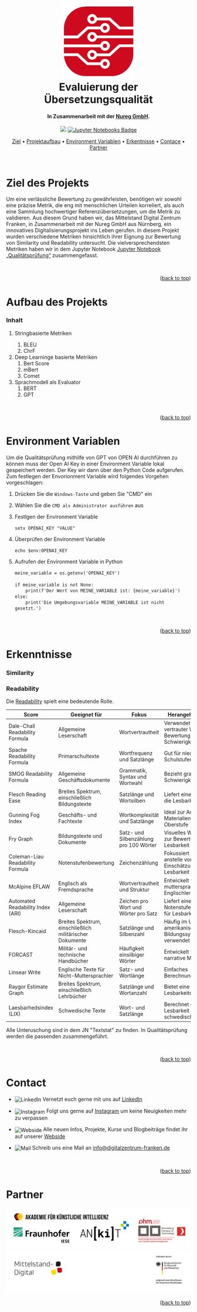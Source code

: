 <a id="readme-top"></a>

<!-- PROJECT LOGO AND TITLE-->
<h1 align="center">
  <br>
  <a href="https://github.com/fmaag/MDZ_Usecase/tree/main"><img src="images/MD_Logo.png" alt="Markdownify" width="200"></a>
  <br>
  Evaluierung der Übersetzungsqualität
  <br>
</h1>
<h4 align="center">In Zusammenarbeit mit der <a href="https://www.nureg.de/" target="_blank">Nureg GmbH</a>.</h4>


<!-- LINKS -->
<p align="center">
  <a href="https://www.python.org/downloads/release/python-3100/"><img src="https://img.shields.io/badge/Python-3776AB?style=for-the-badge&logo=python&logoColor=white"></a>
  <a href="https://jupyter.org/">
  <img src="https://img.shields.io/badge/Jupyter_Notebooks-5.7.2-yellowgreen?style=for-the-badge&logo=jupyter&logoColor=white" alt="Jupyter Notebooks Badge">
</a>


<!-- TABLE OF CONTENTS -->
<p align="center">
  <a href="#ziel-des-Projekts">Ziel</a> •
  <a href="#Environment-Varbiablen">Projektaufbau</a> •
  <a href="#Projektaufbau">Environment Variablen</a> •
  <a href="#erkenntnisse">Erkentnisse</a> •
  <a href="#contact">Contace</a> •
  <a href="#partner">Partner</a>
</p>



<br />

<!-- ZIEL DES PROJEKTS -->
<h1>Ziel des Projekts</h1>

Um eine verlässliche Bewertung zu gewährleisten, benötigen wir sowohl eine präzise Metrik, die eng mit menschlichen Urteilen korreliert, als auch eine Sammlung hochwertiger Referenzübersetzungen, um die Metrik zu validieren. Aus diesem Grund haben wir, das Mittelstand Digital Zentrum Franken, in Zusammenarbeit mit der Nureg GmbH aus Nürnberg, ein innovatives Digitalisierungsprojekt ins Leben gerufen. In diesem Projekt wurden verschiedene Metriken hinsichtlich ihrer Eignung zur Bewertung von Similarity und Readability untersucht. Die vielversprechendsten Metriken haben wir in dem Jupyter Notebook [Jupyter Notebook „Qualitätsprüfung“](https://github.com/Mittelstand-Digital-Zentrum-Franken/EvaluationOfTranslation/blob/main/Qualitaetspruefung.ipynb) zusammengefasst.


<br>
<p align="right">(<a href="#readme-top">back to top</a>)</p>

<!-- AUFBAU DES PROJEKTS -->
<h1>Aufbau des Projekts</h1>

### Inhalt

<ol>
  <li>Stringbasierte Metriken</li>
    <ol>
      <li>BLEU</li>
      <li>ChrF</li>
    </ol>
  </li>
  <li>Deep Learninge basierte Metriken
    <ol>
      <li>Bert Score</li>
      <li>mBert</li>
      <li>Comet</li>
    </ol>
  </li>
  <li>Sprachmodell als Evaluator
    <ol>
      <li>BERT</li>
      <li>GPT</li>
    </ol>
  </li>
</ol>


<br>
<p align="right">(<a href="#readme-top">back to top</a>)</p>

<!-- ENVIRONMENT VARIABLEN -->
<h1>Environment Variablen</h1>
Um die Qualitätsprüfung mithilfe von GPT von OPEN AI durchführen zu können muss der Open AI Key in einer Environment Variable lokal gespeichert werden. Der Key wir dann über den Python Code aufgerufen. Zum festlegen der Envorionment Variable wird folgendes Vorgehen vorgeschlagen:

<br>

1. Drücken Sie die `Windows-Taste` und geben Sie "CMD" ein
2. Wählen Sie die `CMD als Administrator ausführen` aus
3. Festlgen der Environment Variable

    ```
    setx OPENAI_KEY "VALUE"
    ```
4. Überprüfen der Environment Variable
    ```
    echo $env:OPENAI_KEY
    ```
5. Aufrufen der Environment Variable in Python
    ```
    meine_variable = os.getenv('OPENAI_KEY')

    if meine_variable is not None:
        print(f'Der Wert von MEINE_VARIABLE ist: {meine_variable}')
    else:
        print('Die Umgebungsvariable MEINE_VARIABLE ist nicht gesetzt.')
    ```

<br>
<p align="right">(<a href="#readme-top">back to top</a>)</p>

<!-- ERKENNTNISSE -->
<h1>Erkenntnisse</h1>

### Similarity


### Readability
Die <a href="https://readabilityformulas.com/how-to-decide-which-readability-formula-to-use/">Readability</a> spielt eine bedeutende Rolle.

| Score                            | Geeignet für                          | Fokus                              | Herangehensweise                                                         |
|----------------------------------|---------------------------------------|------------------------------------|--------------------------------------------------------------------------|
| Dale-Chall Readability Formula   | Allgemeine Leserschaft                | Wortvertrautheit                   | Verwendet eine Liste vertrauter Wörter zur Bewertung der Schwierigkeit   |
| Spache Readability Formula       | Primarschultexte                      | Wortfrequenz und Satzlänge         | Gut für niedrigere Schulstufen geeignet                                  |
| SMOG Readability Formula         | Allgemeine Geschäftsdokumente         | Grammatik, Syntax und Wortwahl     | Bezieht grammatische Schwierigkeit ein                                   |
| Flesch Reading Ease              | Breites Spektrum, einschließlich Bildungstexte | Satzlänge und Wortsilben  | Liefert einen Wert, der die Lesbarkeit angibt                            |
| Gunning Fog Index                | Geschäfts- und Fachtexte              | Wortkomplexität und Satzlänge      | Ideal zur Analyse von Materialien der Oberstufe                          |
| Fry Graph                        | Bildungstexte und Dokumente           | Satz- und Silbenzählung pro 100 Wörter | Visuelles Werkzeug zur Bewertung der Lesbarkeit                      |
| Coleman-Liau Readability Formula | Notenstufenbewertung                  | Zeichenzählung                     | Fokussiert auf Zeichen anstelle von Silben zur Einschätzung der Lesbarkeit |
| McAlpine EFLAW                   | Englisch als Fremdsprache             | Wortvertrautheit und Struktur      | Entwickelt für nicht-muttersprachliche Englischlerner                    |
| Automated Readability Index (ARI)| Allgemeine Leserschaft                | Zeichen pro Wort und Wörter pro Satz | Liefert eine Notenstufenbewertung für Lesbarkeit                       |
| Flesch-Kincaid                   | Breites Spektrum, einschließlich militärischer Dokumente | Satzlänge und Silbenzahl   | Häufig im US-amerikanischen Bildungssystem verwendet          |
| FORCAST                          | Militär- und technische Handbücher    | Häufigkeit einsilbiger Wörter      | Entwickelt für nicht-narrative Materialien                               |
| Linsear Write                    | Englische Texte für Nicht-Muttersprachler | Satz- und Wortlänge            | Einfaches Berechnungsverfahren                                           |
| Raygor Estimate Graph            | Breites Spektrum, einschließlich Lehrbücher | Satzlänge und Wortanzahl     | Bietet eine visuelle Lesbarkeitsschätzung                                |
| Laesbarhedsindex (LIX)           | Schwedische Texte                     | Wort- und Satzlänge                | Berechnet die Lesbarkeit für schwedische Texte                           |






Alle Unteruschung sind in dem JN "Textstat" zu finden.
In Qualitätsprüfung werden die passenden zusammengeführt.






<br>
<p align="right">(<a href="#readme-top">back to top</a>)</p>

<!-- CONTACT -->
<h1>Contact</h1>

* <p align="left">
    <img align="center" src="https://raw.githubusercontent.com/rahuldkjain/github-profile-readme-generator/master/src/images/icons/Social/linked-in-alt.svg" alt="LinkedIn" height="30" width="40"/>
  Vernetzt euch gerne mit uns auf <a href="https://linkedin.com/in/mittelstand-digital-zentrum-franken">LinkedIn</a>
</p>

* <p align="left">
    <img align="center" src="https://raw.githubusercontent.com/rahuldkjain/github-profile-readme-generator/master/src/images/icons/Social/instagram.svg" alt="Instagram" height="30" width="40" />
  Folgt uns gerne auf <a href="https://instagram.com/mittelstand_digital_franken">Instagram</a> um keine Neuigkeiten mehr zu verpassen
</p>

* <p align="left">
    <img align="center" src="https://raw.githubusercontent.com/rahuldkjain/github-profile-readme-generator/master/src/images/icons/Social/rss.svg" alt="Webside" height="30" width="40" />
  Alle neuen Infos, Projekte, Kurse und Blogbeiträge findet ihr auf unserer <a href="https://digitalzentrum-franken.de/">Webside</a>
</p>

* <p align="left">
    <img align="center" src="https://cdn-icons-png.flaticon.com/128/10804/10804813.png" alt="Mail" height="40" width="40" />
  Schreib uns eine Mail an <a href="mailto:info@digitalzentrum-franken.de">info@digitalzentrum-franken.de</a>
</p>

<br />
<p align="right">(<a href="#readme-top">back to top</a>)</p>


<!-- PARTNER -->
<h1>Partner</h1>
<img src="images/Partner.png" alt="Logos">
<img src="images/Bundesministerium.png" alt="Logos">

<br />
<p align="right">(<a href="#readme-top">back to top</a>)</p>
